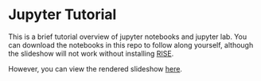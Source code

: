 # Jupyter Tutorial  

This is a brief tutorial overview of jupyter notebooks and jupyter lab. You can download the notebooks in this repo to follow along yourself, although the slideshow will not work without installing [RISE](https://github.com/damianavila/RISE).  

However, you can view the rendered slideshow [here]("http://nbviewer.jupyter.org/format/slides/github/Summer-MIND/mind_2018/blob/master/tutorials/jupyter/Intro_To_Jupyter_Notebooks.ipynb/).
